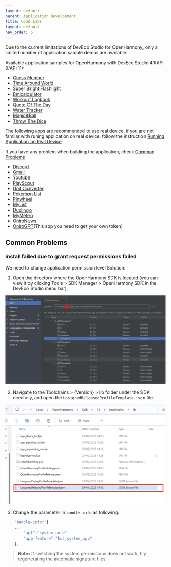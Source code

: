 ```yaml
---
layout: default
parent: Application Development
title: Code Labs
layout: default
nav_order: 5
---
```


Due to the current limitations of DevEco Studio for OpenHarmony, only a limited number of application sample demos are available. 

Available application samples for OpenHarmony with DevEco Studio 4.1(API 9/API 11):

- [Guess Number](https://github.com/eclipse-oniro4openharmony/app-GuessNumber)  
- [Time Around World](https://github.com/eclipse-oniro4openharmony/app-TimeAroundWorld)  
- [Super Bright Flashlight](https://github.com/eclipse-oniro4openharmony/app-SuperBrightFlashlight)  
- [Bmicalculator](https://github.com/eclipse-oniro4openharmony/app-bmicalculator)  
- [Workout Logbook](https://github.com/eclipse-oniro4openharmony/app-WorkoutLogbook)  
- [Quote Of The Day](https://github.com/eclipse-oniro4openharmony/app-QuoteOfTheDay)  
- [Water Tracker](https://github.com/eclipse-oniro4openharmony/app-WaterTracker)  
- [Magic8Ball](https://github.com/eclipse-oniro4openharmony/app-Magic8Ball)  
- [Throw The Dice](https://github.com/eclipse-oniro4openharmony/app-ThrowTheDice)  


The following apps are recommended to use real device, if you are not familar with runing application on real device, follow the instruction [Running Application on Real Device](/application-development/create-first-eclipse-oniro-app/run-real-device.html)

If you have any problem when building the application, check [Common Problems](#common-problems)  

- [Discord](https://github.com/eclipse-oniro4openharmony/app-discord)  
- [Gmail](https://github.com/eclipse-oniro4openharmony/app-gmail)  
- [Youtube](https://github.com/eclipse-oniro4openharmony/app-youtube)  
- [PlayScout](https://github.com/eclipse-oniro4openharmony/app-PlayScout)  
- [Unit Converter](https://github.com/eclipse-oniro4openharmony/app-unitconverter)  
- [Pokemon List](https://github.com/eclipse-oniro4openharmony/app-PokemonList)  
- [Pinwheel](https://github.com/eclipse-oniro4openharmony/app-Pinwheel)  
- [MyList](https://github.com/eclipse-oniro4openharmony/app-MyList)  
- [Duolingo](https://github.com/eclipse-oniro4openharmony/app-duolingo)  
- [MyMeteo](https://github.com/eclipse-oniro4openharmony/app-MyMeteo)  
- [OniroNews](https://github.com/eclipse-oniro4openharmony/app-OniroNews)  
- [OniroGPT](https://github.com/eclipse-oniro4openharmony/app-oniroGPT)(This app you need to get your own token)  


## Common Problems
### install failed due to grant request permissions failed
We need to change application permission level
Solution:
1. Open the directory where the OpenHarmony SDK is located (you can view it by clicking Tools > SDK Manager > OpenHarmony SDK in the DevEco Studio menu bar).
<img src='./images/image1.png'>

2. Navigate to the Toolchains > {Version} > lib folder under the SDK directory, and open the `UnsignedReleasedProfileTemplate.json` file.
<img src='./images/image2.png'>

3. Change the parameter in `bundle-info` as following:

```typescript
	"bundle-info":{
    ...
		"apl":"system_core",
		"app-feature":"hos_system_app"
	},
```
> **Note:**
If switching the system permissions does not work, try regenerating the automatic signature files.
